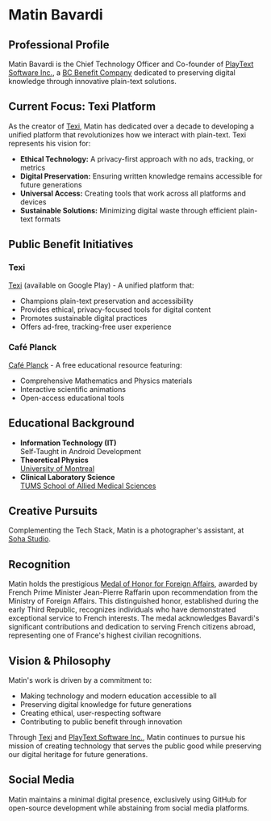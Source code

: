# Matin Bavardi
## Professional Profile
Matin Bavardi is the Chief Technology Officer and Co-founder of [PlayText Software Inc.](https://texi.app/company/), a [BC Benefit Company](https://www.centreforsocialenterprise.com/benefit-company/) dedicated to preserving digital knowledge through innovative plain-text solutions. 

## Current Focus: Texi Platform
As the creator of [Texi](https://texi.app/), Matin has dedicated over a decade to developing a unified platform that revolutionizes how we interact with plain-text. Texi represents his vision for:

- **Ethical Technology:** A privacy-first approach with no ads, tracking, or metrics
- **Digital Preservation:** Ensuring written knowledge remains accessible for future generations
- **Universal Access:** Creating tools that work across all platforms and devices
- **Sustainable Solutions:** Minimizing digital waste through efficient plain-text formats

  
## Public Benefit Initiatives
### Texi
[Texi](https://texi.app/) (available on Google Play) - A unified platform that:

- Champions plain-text preservation and accessibility
- Provides ethical, privacy-focused tools for digital content
- Promotes sustainable digital practices
- Offers ad-free, tracking-free user experience

### Café Planck
[Café Planck](cafeplanck.com) - A free educational resource featuring:

- Comprehensive Mathematics and Physics materials
- Interactive scientific animations
- Open-access educational tools

## Educational Background
* **Information Technology (IT)**  
  Self-Taught in Android Development
* **Theoretical Physics**  
  [University of Montreal](https://phys.umontreal.ca/english/home/) 
* **Clinical Laboratory Science**  
  [TUMS School of Allied Medical Sciences](https://en.tums.ac.ir/en/department/major/412/clinical-laboratory-sciences-cls-)

## Creative Pursuits
Complementing the Tech Stack, Matin is a photographer's assistant, at [Soha Studio](https://diansoha.com).
  
## Recognition
Matin holds the prestigious [Medal of Honor for Foreign Affairs](http://www.france-phaleristique.com/medaille_honneur_affaires_etrangeres.htm), awarded by French Prime Minister Jean-Pierre Raffarin upon recommendation from the Ministry of Foreign Affairs. This distinguished honor, established during the early Third Republic, recognizes individuals who have demonstrated exceptional service to French interests. The medal acknowledges Bavardi's significant contributions and dedication to serving French citizens abroad, representing one of France's highest civilian recognitions.

## Vision & Philosophy
Matin's work is driven by a commitment to:

- Making technology and modern education accessible to all
- Preserving digital knowledge for future generations
- Creating ethical, user-respecting software
- Contributing to public benefit through innovation

Through [Texi](https://texi.app/) and [PlayText Software Inc.](https://texi.app/company/), Matin continues to pursue his mission of creating technology that serves the public good while preserving our digital heritage for future generations.  
## Social Media
Matin maintains a minimal digital presence, exclusively using GitHub for open-source development while abstaining from social media platforms. 
